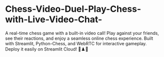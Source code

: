 # Chess-Video-Duel-Play-Chess-with-Live-Video-Chat-
A real-time chess game with a built-in video call! Play against your friends, see their reactions, and enjoy a seamless online chess experience. Built with Streamlit, Python-Chess, and WebRTC for interactive gameplay. Deploy it easily on Streamlit Cloud! 🚀♟️🎥
